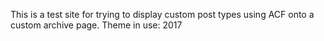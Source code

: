 This is a test site for trying to display custom post types using ACF onto a custom archive page.
Theme in use: 2017

